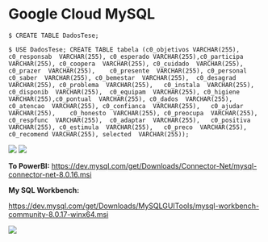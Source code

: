 # Google Cloud MySQL

```
$ CREATE TABLE DadosTese; 

$ USE DadosTese; CREATE TABLE tabela (c0_objetivos VARCHAR(255),	c0_responsab  VARCHAR(255),	c0_esperado VARCHAR(255),c0_participa  VARCHAR(255), c0_coopera  VARCHAR(255), c0_cuidado  VARCHAR(255),	c0_prazer  VARCHAR(255),	c0_presente  VARCHAR(255), c0_personal	c0_saber  VARCHAR(255),	c0_bemestar  VARCHAR(255),	c0_desagrad  VARCHAR(255), c0_problema  VARCHAR(255),	c0_instala  VARCHAR(255),	c0_disponib  VARCHAR(255),	c0_equipam  VARCHAR(255), c0_higiene	  VARCHAR(255),c0_pontual  VARCHAR(255), c0_dados  VARCHAR(255),	c0_atencao  VARCHAR(255), c0_confianca  VARCHAR(255),	c0_ajudar  VARCHAR(255),	c0_honesto  VARCHAR(255), c0_preocupa  VARCHAR(255),	c0_respfunc  VARCHAR(255),	c0_adaptar  VARCHAR(255),	c0_positiva  VARCHAR(255), c0_estimula  VARCHAR(255),	c0_preco  VARCHAR(255),	c0_recomend	VARCHAR(255), selected  VARCHAR(255));
```

<img src=https://github.com/RubensZimbres/Repo-2019/blob/master/Google-Cloud-MySQL/Pics/SQL_instance.png>  

<img src=https://github.com/RubensZimbres/Repo-2019/blob/master/Google-Cloud-MySQL/Pics/Cloud_SQL.png>  

<b>To PowerBI:</b> https://dev.mysql.com/get/Downloads/Connector-Net/mysql-connector-net-8.0.16.msi  

<b>My SQL Workbench:</b>

https://dev.mysql.com/get/Downloads/MySQLGUITools/mysql-workbench-community-8.0.17-winx64.msi

<img src=https://github.com/RubensZimbres/Repo-2019/blob/master/Google-Cloud-MySQL/Pics/mysql0.png>
